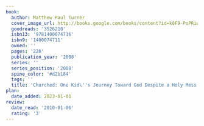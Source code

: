 ```yaml
---
book:
  author: Matthew Paul Turner
  cover_image_url: http://books.google.com/books/content?id=k8F9-PoPRiwC&printsec=frontcover&img=1&zoom=1&edge=curl&source=gbs_api
  goodreads: '3526210'
  isbn13: '9781400074716'
  isbn9: '1400074711'
  owned: ''
  pages: '226'
  publication_year: '2008'
  series: ''
  series_position: '2008'
  spine_color: '#d2b184'
  tags: ''
  title: 'Churched: One Kid\''s Journey Toward God Despite a Holy Mess'
plan:
  date_added: 2023-01-01
review:
  date_read: '2010-01-06'
  rating: '3'
---
```

